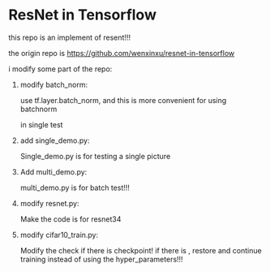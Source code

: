 # ResNet in Tensorflow

this repo is an implement of resent!!!

the origin repo is https://github.com/wenxinxu/resnet-in-tensorflow

i modify some part of the repo:

1. modify batch_norm:

   use tf.layer.batch_norm, and this is more convenient for using batchnorm

   in single test

2. add single_demo.py:

   Single_demo.py is for testing a single picture

3. Add multi_demo.py:

   multi_demo.py is for batch test!!!

4. modify resnet.py:

   Make the code is for resnet34

5. modify cifar10_train.py:

   Modify the check if there is checkpoint! if there is , restore and continue training instead of using the hyper_parameters!!! 